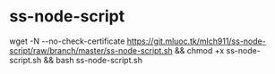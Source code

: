 # ss-node-script
wget -N --no-check-certificate https://git.mluoc.tk/mlch911/ss-node-script/raw/branch/master/ss-node-script.sh && chmod +x ss-node-script.sh && bash ss-node-script.sh
